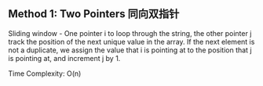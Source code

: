 ## Method 1: Two Pointers 同向双指针

Sliding window - One pointer i to loop through the string, the other pointer j track the position of the next unique value in the array. If the next element is not a duplicate, we assign the value that i is pointing at to the position that j is pointing at, and increment j by 1.

Time Complexity: O(n)
